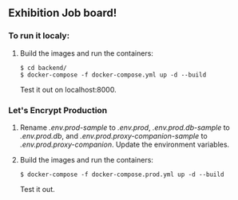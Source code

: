 ## Exhibition Job board!

### To run it localy:

1. Build the images and run the containers:

    ```
    $ cd backend/
    $ docker-compose -f docker-compose.yml up -d --build
    ```

    Test it out on localhost:8000.

### Let's Encrypt Production

1. Rename *.env.prod-sample* to *.env.prod*, *.env.prod.db-sample* to *.env.prod.db*, and *.env.prod.proxy-companion-sample* to *.env.prod.proxy-companion*. Update the environment variables.
1. Build the images and run the containers:

    ```
    $ docker-compose -f docker-compose.prod.yml up -d --build
    ```

    Test it out.
